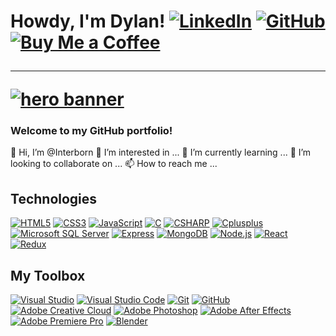 <h1>Howdy, I'm Dylan! <a href='https://www.linkedin.com/in/dylansafra/' target="_blank" align="right"><img alt='LinkedIn' src='https://img.shields.io/badge/LinkedIn-100000?style=for-the-badge&logo=LinkedIn&logoColor=0A66C2&labelColor=black&color=black'/></a>
<a href='https://github.com/Cadogy' target="_blank" align="right"><img alt='GitHub' src='https://img.shields.io/badge/Cadogy-100000?style=for-the-badge&logo=GitHub&logoColor=FFFFFF&labelColor=black&color=black'/></a>
<a href='#' target="_blank" align="right"><img alt='Buy Me a Coffee' src='https://img.shields.io/badge/Buy_Me A Coffee-100000?style=for-the-badge&logo=Buy Me a Coffee&logoColor=FFDD00&labelColor=black&color=black'/></a>
<hr class="solid">
<a href='#' target="_blank"><img alt='hero banner' src='https://miro.medium.com/max/1400/1*i8-u-V8LTTbQwTeUwLI_BQ.gif'/></a></h1>

<h3>Welcome to my GitHub portfolio!</h3>

👋 Hi, I’m @Interborn
👀 I’m interested in ...
🌱 I’m currently learning ...
💞️ I’m looking to collaborate on ...
📫 How to reach me ...

<!---
Interborn/Interborn is a ✨ special ✨ repository because its `README.md` (this file) appears on your GitHub profile.
You can click the Preview link to take a look at your changes.
--->

<h2>Technologies</h3>
<a href='#' target="_blank"><img alt='HTML5' src='https://img.shields.io/badge/HTML5-100000?style=flat&logo=HTML5&logoColor=E34F26&labelColor=black&color=black'/></a>
<a href='#' target="_blank"><img alt='CSS3' src='https://img.shields.io/badge/CSS3-100000?style=flat&logo=CSS3&logoColor=1572B6&labelColor=black&color=black'/></a>
<a href='#' target="_blank"><img alt='JavaScript' src='https://img.shields.io/badge/JavaScript-100000?style=flat&logo=JavaScript&logoColor=F7DF1E&labelColor=black&color=black'/></a>
<a href='#' target="_blank"><img alt='C' src='https://img.shields.io/badge/C-100000?style=flat&logo=C&logoColor=A8B9CC&labelColor=black&color=black'/></a>
<a href='#' target="_blank"><img alt='CSHARP' src='https://img.shields.io/badge/C_Sharp-100000?style=flat&logo=CSHARP&logoColor=239120&labelColor=black&color=black'/></a>
<a href='#' target="_blank"><img alt='Cplusplus' src='https://img.shields.io/badge/C++-100000?style=flat&logo=Cplusplus&logoColor=00599C&labelColor=black&color=black'/></a>
<a href='#' target="_blank"><img alt='Microsoft SQL Server' src='https://img.shields.io/badge/SQL-100000?style=flat&logo=Microsoft SQL Server&logoColor=CC2927&labelColor=black&color=black'/></a>
<a href='#' target="_blank"><img alt='Express' src='https://img.shields.io/badge/Express-100000?style=flat&logo=Express&logoColor=FFFFFF&labelColor=black&color=black'/></a>
<a href='#' target="_blank"><img alt='MongoDB' src='https://img.shields.io/badge/MongoDB-100000?style=flat&logo=MongoDB&logoColor=47A248&labelColor=black&color=black'/></a>
<a href='#' target="_blank"><img alt='Node.js' src='https://img.shields.io/badge/Node.js-100000?style=flat&logo=Node.js&logoColor=339933&labelColor=black&color=black'/></a>
<a href='#' target="_blank"><img alt='React' src='https://img.shields.io/badge/React-100000?style=flat&logo=React&logoColor=61DAFB&labelColor=black&color=black'/></a>
<a href='#' target="_blank"><img alt='Redux' src='https://img.shields.io/badge/Redux-100000?style=flat&logo=Redux&logoColor=764ABC&labelColor=black&color=black'/></a>
<h2>My Toolbox</h3>
<a href='#' target="_blank"><img alt='Visual Studio' src='https://img.shields.io/badge/Visual_Studio-100000?style=flat&logo=Visual Studio&logoColor=5C2D91&labelColor=black&color=black'/></a>
<a href='#' target="_blank"><img alt='Visual Studio Code' src='https://img.shields.io/badge/Visual_Studio Code-100000?style=flat&logo=Visual Studio Code&logoColor=007ACC&labelColor=black&color=black'/></a>
<a href='#' target="_blank"><img alt='Git' src='https://img.shields.io/badge/Git-100000?style=flat&logo=Git&logoColor=F05032&labelColor=black&color=black'/></a>
<a href='#' target="_blank"><img alt='GitHub' src='https://img.shields.io/badge/GitHub-100000?style=flat&logo=GitHub&logoColor=FFFFFF&labelColor=black&color=black'/></a>
<a href='#' target="_blank"><img alt='Adobe Creative Cloud' src='https://img.shields.io/badge/Adobe-100000?style=flat&logo=Adobe Creative Cloud&logoColor=DA1F26&labelColor=black&color=black'/></a>
<a href='#' target="_blank"><img alt='Adobe Photoshop' src='https://img.shields.io/badge/Photoshop-100000?style=flat&logo=Adobe Photoshop&logoColor=31A8FF&labelColor=black&color=black'/></a>
<a href='#' target="_blank"><img alt='Adobe After Effects' src='https://img.shields.io/badge/After_Effects-100000?style=flat&logo=Adobe After Effects&logoColor=9999FF&labelColor=black&color=black'/></a>
<a href='#' target="_blank"><img alt='Adobe Premiere Pro' src='https://img.shields.io/badge/Premiere_Pro-100000?style=flat&logo=Adobe Premiere Pro&logoColor=9999FF&labelColor=black&color=black'/></a>
<a href='#' target="_blank"><img alt='Blender' src='https://img.shields.io/badge/Blender-100000?style=flat&logo=Blender&logoColor=F5792A&labelColor=black&color=black'/></a>
